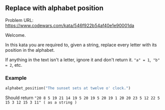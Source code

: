 ## Replace with alphabet position

Problem URL: https://www.codewars.com/kata/546f922b54af40e1e90001da

Welcome.

In this kata you are required to, given a string, replace every letter with its position in the alphabet.

If anything in the text isn't a letter, ignore it and don't return it.
`"a" = 1`,` "b" = 2`, etc.
### Example 
```python
alphabet_position("The sunset sets at twelve o' clock.")
```
Should return `"20 8 5 19 21 14 19 5 20 19 5 20 19 1 20 20 23 5 12 22 5 15 3 12 15 3 11" ( as a string )`
